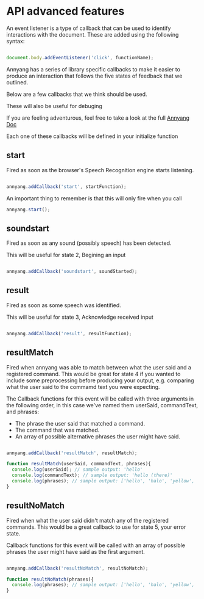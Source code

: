 # API advanced features

An event listener is a type of callback that can be used to identify interactions with the document. These are added using the following syntax:
```javascript

document.body.addEventListener('click', functionName);

```

Annyang has a series of library specific callbacks to make it easier to produce an interaction that follows the five states of feedback that we outlined.

Below are a few callbacks that we think should be used. 

These will also be useful for debuging
 
If you are feeling adventurous, feel free to take a look at the full [Annyang Doc](https://github.com/TalAter/annyang/blob/master/docs/README.md)

Each one of these callbacks will be defined in your initialize function

## start
Fired as soon as the browser's Speech Recognition engine starts listening.

```javascript

annyang.addCallback('start', startFunction);

```

An important thing to remember is that this will only fire when you call
```javascript
annyang.start();
```

## soundstart
Fired as soon as any sound (possibly speech) has been detected.

This will be useful for state 2, Begining an input

```javascript

annyang.addCallback('soundstart', soundStarted);

```

## result
Fired as soon as some speech was identified. 

This will be useful for state 3, Acknowledge received input

```javascript

annyang.addCallback('result', resultFunction);

```

## resultMatch
Fired when annyang was able to match between what the user said and a registered command. This would be great for state 4 if you wanted to include some preprocessing before producing your output, e.g. comparing what the user said to the commamd text you were expecting.

The Callback functions for this event will be called with three arguments in the following order, in this case we've named them userSaid, commandText, and phrases:

- The phrase the user said that matched a command.
- The command that was matched.
- An array of possible alternative phrases the user might have said.

```javascript

annyang.addCallback('resultMatch', resultMatch);

function resultMatch(userSaid, commandText, phrases){
  console.log(userSaid); // sample output: 'hello'
  console.log(commandText); // sample output: 'hello (there)'
  console.log(phrases); // sample output: ['hello', 'halo', 'yellow', 'polo', 'hello kitty']
}

```

## resultNoMatch
Fired when what the user said didn't match any of the registered commands. This would be a great callback to use for state 5, your error state.

Callback functions for this event will be called with an array of possible phrases the user might have said as the first argument.

```javascript

annyang.addCallback('resultNoMatch', resultNoMatch);

function resultNoMatch(phrases){
  console.log(phrases); // sample output: ['hello', 'halo', 'yellow', 'polo', 'hello kitty']
}

```